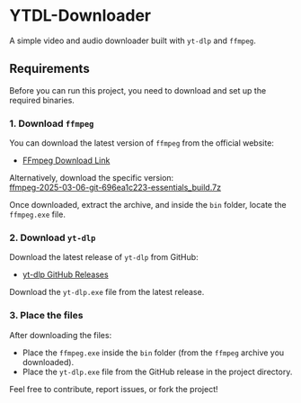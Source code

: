 # YTDL-Downloader

A simple video and audio downloader built with `yt-dlp` and `ffmpeg`.

## Requirements

Before you can run this project, you need to download and set up the required binaries.

### 1. Download `ffmpeg`

You can download the latest version of `ffmpeg` from the official website:

- [FFmpeg Download Link](https://ffmpeg.org/download.html)

Alternatively, download the specific version:  
[ffmpeg-2025-03-06-git-696ea1c223-essentials_build.7z](https://www.gyan.dev/ffmpeg/builds/ffmpeg-git-full.7z)

Once downloaded, extract the archive, and inside the `bin` folder, locate the `ffmpeg.exe` file.

### 2. Download `yt-dlp`

Download the latest release of `yt-dlp` from GitHub:

- [yt-dlp GitHub Releases](https://github.com/yt-dlp/yt-dlp/releases)

Download the `yt-dlp.exe` file from the latest release.

### 3. Place the files

After downloading the files:

- Place the `ffmpeg.exe` inside the `bin` folder (from the `ffmpeg` archive you downloaded).
- Place the `yt-dlp.exe` file from the GitHub release in the project directory.

Feel free to contribute, report issues, or fork the project!

